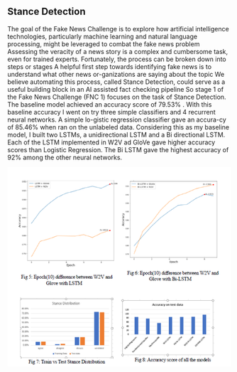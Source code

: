 ## Stance Detection
The goal of the Fake News Challenge is to explore how artificial intelligence technologies, particularly machine learning and natural language processing, might be leveraged to combat the fake news problem Assessing the veracity of a news story is a complex and cumbersome task, even for trained experts. Fortunately, the process can be broken down into steps or stages A helpful first step towards identifying fake news is to understand what other news or-ganizations are saying about the topic We believe automating this process, called Stance Detection, could serve as a useful building block in an AI assisted fact checking pipeline So stage 1 of the Fake News Challenge (FNC 1) focuses on the task of Stance Detection. The baseline model achieved an accuracy score of 79.53% . With this baseline accuracy I went on try three simple classifiers and 4 recurrent neural networks. A simple lo-gistic regression classifier gave an accura-cy of 85.46% when ran on the unlabeled data. Considering this as my baseline model, I built two LSTMs, a unidirectional LSTM and a Bi directional LSTM. Each of the LSTM implemented in W2V ad GloVe gave higher accuracy scores than Logistic Regression. The Bi LSTM gave the highest accuracy of 92% among the other neural networks.


![Result](https://github.com/SushmithaUW/FNC-1-Stance-Detection/blob/master/Results.PNG?raw=true)
